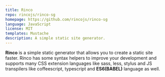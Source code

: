 ```yaml
---
title: Rinco
repo: rincojs/rinco-sg
homepage: https://github.com/rincojs/rinco-sg
language: JavaScript
license: MIT
templates: Mustache
description: A simple static site generator.
---
```


**Rinco** is a simple static generator that allows you to create a static site faster. Rinco has some syntax helpers to improve your development and supports many CSS extension languages like sass, less, stylus and JS transpilers like coffeescript, typescript and **ES6(BABEL)** language as well.

